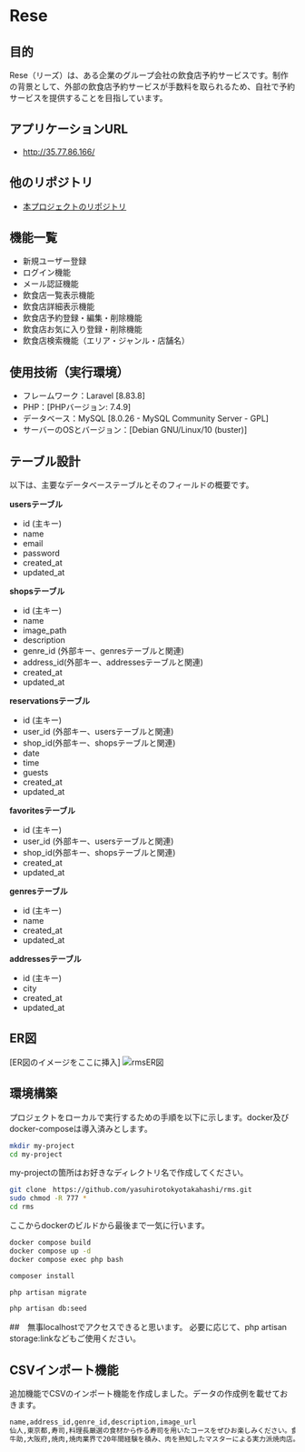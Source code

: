 # Rese

## 目的
Rese（リーズ）は、ある企業のグループ会社の飲食店予約サービスです。制作の背景として、外部の飲食店予約サービスが手数料を取られるため、自社で予約サービスを提供することを目指しています。

## アプリケーションURL
- http://35.77.86.166/

## 他のリポジトリ
- [本プロジェクトのリポジトリ](リンク)

## 機能一覧
- 新規ユーザー登録
- ログイン機能
- メール認証機能
- 飲食店一覧表示機能
- 飲食店詳細表示機能
- 飲食店予約登録・編集・削除機能
- 飲食店お気に入り登録・削除機能
- 飲食店検索機能（エリア・ジャンル・店舗名）

## 使用技術（実行環境）
- フレームワーク：Laravel [8.83.8]
- PHP：[PHPバージョン: 7.4.9]
- データベース：MySQL [8.0.26 - MySQL Community Server - GPL]
- サーバーのOSとバージョン：[Debian GNU/Linux/10 (buster)]

## テーブル設計
以下は、主要なデータベーステーブルとそのフィールドの概要です。

**usersテーブル**
- id (主キー)
- name
- email
- password
- created_at
- updated_at

**shopsテーブル**
- id (主キー)
- name
- image_path
- description
- genre_id (外部キー、genresテーブルと関連)
- address_id(外部キー、addressesテーブルと関連)
- created_at
- updated_at

**reservationsテーブル**
- id (主キー)
- user_id (外部キー、usersテーブルと関連)
- shop_id(外部キー、shopsテーブルと関連)
- date
- time
- guests
- created_at
- updated_at

**favoritesテーブル**
- id (主キー)
- user_id (外部キー、usersテーブルと関連)
- shop_id(外部キー、shopsテーブルと関連)
- created_at
- updated_at

**genresテーブル**
- id (主キー)
- name
- created_at
- updated_at

**addressesテーブル**
- id (主キー)
- city
- created_at
- updated_at


## ER図
[ER図のイメージをここに挿入]
![rmsER図](https://github.com/yasuhirotokyotakahashi/rms/assets/128282431/d6dac7d8-e118-4766-9d73-fd2e001a2368)

## 環境構築
プロジェクトをローカルで実行するための手順を以下に示します。docker及びdocker-composeは導入済みとします。


```bash
mkdir my-project
cd my-project
```
my-projectの箇所はお好きなディレクトリ名で作成してください。
```bash
git clone　https://github.com/yasuhirotokyotakahashi/rms.git
sudo chmod -R 777 *
cd rms
```
ここからdockerのビルドから最後まで一気に行います。
```bash
docker compose build
docker compose up -d
docker compose exec php bash

composer install

php artisan migrate

php artisan db:seed

```

##　無事localhostでアクセスできると思います。
必要に応じて、php artisan storage:linkなどもご使用ください。

## CSVインポート機能
追加機能でCSVのインポート機能を作成しました。データの作成例を載せておきます。

```bash
name,address_id,genre_id,description,image_url
仙人,東京都,寿司,料理長厳選の食材から作る寿司を用いたコースをぜひお楽しみください。食材・味・価格、お客様の満足度を徹底的に追及したお店です。特別な日のお食事、ビジネス接待まで気軽に使用することができます。,https://coachtech-matter.s3-ap-northeast-1.amazonaws.com/image/sushi.jpg
牛助,大阪府,焼肉,焼肉業界で20年間経験を積み、肉を熟知したマスターによる実力派焼肉店。長年の実績とお付き合いをもとに、なかなか食べられない希少部位も仕入れております。また、ゆったりとくつろげる空間はお仕事終わりの一杯や女子会にぴったりです。,https://coachtech-matter.s3-ap-northeast-1.amazonaws.com/image/yakiniku.jpg
```
